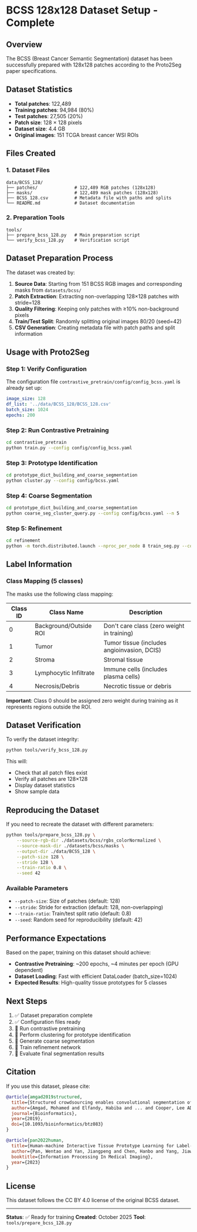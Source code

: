 # BCSS 128x128 Dataset Setup - Complete

## Overview

The BCSS (Breast Cancer Semantic Segmentation) dataset has been successfully prepared with 128x128 patches according to the Proto2Seg paper specifications.

## Dataset Statistics

- **Total patches**: 122,489
- **Training patches**: 94,984 (80%)
- **Test patches**: 27,505 (20%)
- **Patch size**: 128 × 128 pixels
- **Dataset size**: 4.4 GB
- **Original images**: 151 TCGA breast cancer WSI ROIs

## Files Created

### 1. Dataset Files
```
data/BCSS_128/
├── patches/              # 122,489 RGB patches (128x128)
├── masks/                # 122,489 mask patches (128x128)
├── BCSS_128.csv          # Metadata file with paths and splits
└── README.md             # Dataset documentation
```

### 2. Preparation Tools
```
tools/
├── prepare_bcss_128.py   # Main preparation script
└── verify_bcss_128.py    # Verification script
```

## Dataset Preparation Process

The dataset was created by:

1. **Source Data**: Starting from 151 BCSS RGB images and corresponding masks from `datasets/bcss/`
2. **Patch Extraction**: Extracting non-overlapping 128×128 patches with stride=128
3. **Quality Filtering**: Keeping only patches with ≥10% non-background pixels
4. **Train/Test Split**: Randomly splitting original images 80/20 (seed=42)
5. **CSV Generation**: Creating metadata file with patch paths and split information

## Usage with Proto2Seg

### Step 1: Verify Configuration

The configuration file `contrastive_pretrain/config/config_bcss.yaml` is already set up:

```yaml
image_size: 128
df_list: '../data/BCSS_128/BCSS_128.csv'
batch_size: 1024
epochs: 200
```

### Step 2: Run Contrastive Pretraining

```bash
cd contrastive_pretrain
python train.py --config config/config_bcss.yaml
```

### Step 3: Prototype Identification

```bash
cd prototype_dict_building_and_coarse_segmentation
python cluster.py --config config/bcss.yaml
```

### Step 4: Coarse Segmentation

```bash
cd prototype_dict_building_and_coarse_segmentation
python coarse_seg_cluster_query.py --config config/bcss.yaml --n 5
```

### Step 5: Refinement

```bash
cd refinement
python -m torch.distributed.launch --nproc_per_node 8 train_seg.py --config configs/bcss.yaml
```

## Label Information

### Class Mapping (5 classes)

The masks use the following class mapping:

| Class ID | Class Name | Description |
|----------|------------|-------------|
| 0 | Background/Outside ROI | Don't care class (zero weight in training) |
| 1 | Tumor | Tumor tissue (includes angioinvasion, DCIS) |
| 2 | Stroma | Stromal tissue |
| 3 | Lymphocytic Infiltrate | Immune cells (includes plasma cells) |
| 4 | Necrosis/Debris | Necrotic tissue or debris |

**Important**: Class 0 should be assigned zero weight during training as it represents regions outside the ROI.

## Dataset Verification

To verify the dataset integrity:

```bash
python tools/verify_bcss_128.py
```

This will:
- Check that all patch files exist
- Verify all patches are 128×128
- Display dataset statistics
- Show sample data

## Reproducing the Dataset

If you need to recreate the dataset with different parameters:

```bash
python tools/prepare_bcss_128.py \
    --source-rgb-dir ./datasets/bcss/rgbs_colorNormalized \
    --source-mask-dir ./datasets/bcss/masks \
    --output-dir ./data/BCSS_128 \
    --patch-size 128 \
    --stride 128 \
    --train-ratio 0.8 \
    --seed 42
```

### Available Parameters

- `--patch-size`: Size of patches (default: 128)
- `--stride`: Stride for extraction (default: 128, non-overlapping)
- `--train-ratio`: Train/test split ratio (default: 0.8)
- `--seed`: Random seed for reproducibility (default: 42)

## Performance Expectations

Based on the paper, training on this dataset should achieve:

- **Contrastive Pretraining**: ~200 epochs, ~4 minutes per epoch (GPU dependent)
- **Dataset Loading**: Fast with efficient DataLoader (batch_size=1024)
- **Expected Results**: High-quality tissue prototypes for 5 classes

## Next Steps

1. ✅ Dataset preparation complete
2. ✅ Configuration files ready
3. 🔲 Run contrastive pretraining
4. 🔲 Perform clustering for prototype identification
5. 🔲 Generate coarse segmentation
6. 🔲 Train refinement network
7. 🔲 Evaluate final segmentation results

## Citation

If you use this dataset, please cite:

```bibtex
@article{amgad2019structured,
  title={Structured crowdsourcing enables convolutional segmentation of histology images},
  author={Amgad, Mohamed and Elfandy, Habiba and ... and Cooper, Lee AD},
  journal={Bioinformatics},
  year={2019},
  doi={10.1093/bioinformatics/btz083}
}

@article{pan2022human,
  title={Human-machine Interactive Tissue Prototype Learning for Label-efficient Histopathology Image Segmentation},
  author={Pan, Wentao and Yan, Jiangpeng and Chen, Hanbo and Yang, Jiawei and Xu, Zhe and Li, Xiu and Yao, Jianhua},
  booktitle={Information Processing In Medical Imaging},
  year={2023}
}
```

## License

This dataset follows the CC BY 4.0 license of the original BCSS dataset.

---

**Status**: ✅ Ready for training
**Created**: October 2025
**Tool**: `tools/prepare_bcss_128.py`

